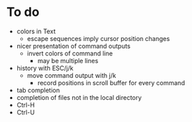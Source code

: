 To do
=====
- colors in Text
  - escape sequences imply cursor position changes
- nicer presentation of command outputs
  - invert colors of command line
    - may be multiple lines
- history with ESC/j/k
  - move command output with j/k
    - record positions in scroll buffer for every command
- tab completion
- completion of files not in the local directory
- Ctrl-H
- Ctrl-U
